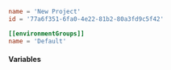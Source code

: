 ```toml
name = 'New Project'
id = '77a6f351-6fa0-4e22-81b2-80a3fd9c5f42'

[[environmentGroups]]
name = 'Default'
```

#### Variables

```json5

```
